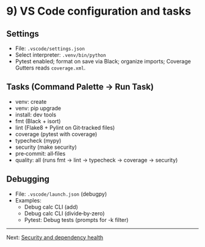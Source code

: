 # 9) VS Code configuration and tasks

## Settings
- File: `.vscode/settings.json`
- Select interpreter: `.venv/bin/python`
- Pytest enabled; format on save via Black; organize imports; Coverage Gutters reads `coverage.xml`.

## Tasks (Command Palette → Run Task)
- venv: create
- venv: pip upgrade
- install: dev tools
- fmt (Black + isort)
- lint (Flake8 + Pylint on Git‑tracked files)
- coverage (pytest with coverage)
- typecheck (mypy)
- security (make security)
- pre‑commit: all‑files
- quality: all (runs fmt → lint → typecheck → coverage → security)

## Debugging
- File: `.vscode/launch.json` (debugpy)
- Examples:
  - Debug calc CLI (add)
  - Debug calc CLI (divide‑by‑zero)
  - Pytest: Debug tests (prompts for -k filter)

---

Next: [Security and dependency health](./10-security.md)

